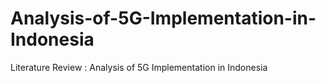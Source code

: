 # Analysis-of-5G-Implementation-in-Indonesia
Literature Review : Analysis of 5G Implementation in Indonesia
